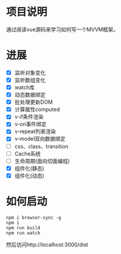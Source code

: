 # 项目说明
通过阅读vue源码来学习如何写一个MVVM框架。

# 进展
- [x] 监听对象变化
- [x] 监听数组变化
- [x] watch库
- [x] 动态数据绑定
- [x] 批处理更新DOM
- [x] 计算属性computed
- [x] v-if条件渲染
- [x] v-on事件绑定
- [x] v-repeat列表渲染
- [x] v-model双向数据绑定
- [ ] css、class、transition
- [ ] Cache系统
- [ ] 生命周期(面向切面编程)
- [x] 组件化(静态)
- [x] 组件化(动态)

# 如何启动
```
npm i browser-sync -g
npm i
npm run build
npm run watch
```
然后访问http://localhost:3000/dist